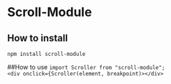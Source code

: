 # Scroll-Module

## How to install
`npm install scroll-module`

##How to use
`import Scroller from "scroll-module";`  
`<div onclick={Scroller(element, breakpoint)></div>`
